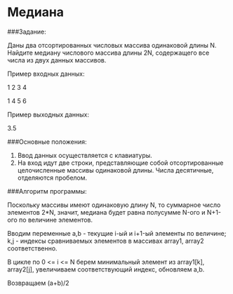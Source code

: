 #  Медиана
###Задание:

Даны два отсортированных числовых массива одинаковой длины N. Найдите медиану числового массива длины 2N, содержащего все числа из двух данных массивов.

Пример входных данных:

 1 2 3 4
 
 1 4 5 6

Пример выходных данных:

3.5

###Основные положения:
1. Ввод данных осуществляется с клавиатуры.
2. На вход идут две строки, представляющие собой отсортированные целочисленные массивы одинаковой длины. Числа десятичные, отделяются пробелом.

###Алгоритм программы:

Поскольку массивы имеют одинаковую длину N, то суммарное число элементов 2*N, значит, медиана будет равна полусумме N-ого и N+1-ого по величине элементов. 

Вводим переменные a,b - текущие i-ый и i+1-ый элементы по величине; k,j - индексы сравниваемых элементов в массивах array1, array2 соответственно.

В цикле по 0 <= i <= N берем минимальный элемент из array1[k], array2[j],  увеличиваем соответствующий индекс, обновляем a,b.

Возвращаем (a+b)/2
